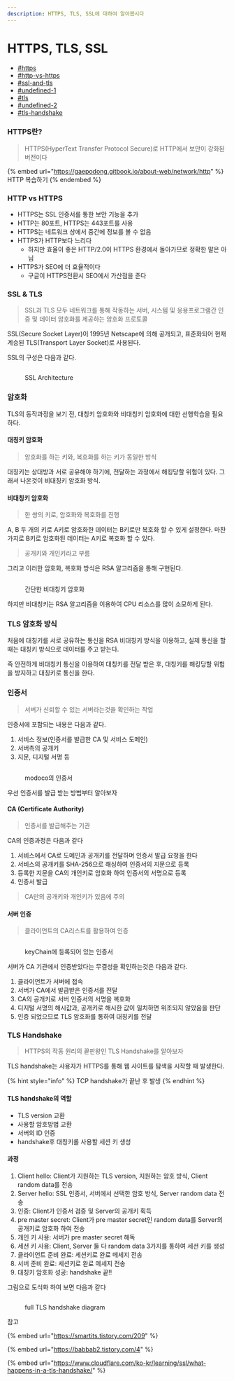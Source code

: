 ```yaml
---
description: HTTPS, TLS, SSL에 대하여 알아봅시다
---
```


# HTTPS, TLS, SSL

* [#https](https-tls-ssl.md#https "mention")
* [#http-vs-https](https-tls-ssl.md#http-vs-https "mention")
* [#ssl-and-tls](https-tls-ssl.md#ssl-and-tls "mention")
* [#undefined-1](https-tls-ssl.md#undefined-1 "mention")
* [#tls](https-tls-ssl.md#tls "mention")
* [#undefined-2](https-tls-ssl.md#undefined-2 "mention")
* [#tls-handshake](https-tls-ssl.md#tls-handshake "mention")

### HTTPS란?

> HTTPS(HyperText Transfer Protocol Secure)로 HTTP에서 보안이 강화된 버전이다

{% embed url="https://gaepodong.gitbook.io/about-web/network/http" %}
HTTP 복습하기
{% endembed %}

### HTTP vs HTTPS

* HTTPS는 SSL 인증서를 통한 보안 기능을 추가
* HTTP는 80포트, HTTPS는 443포트를 사용
* HTTPS는 네트워크 상에서 중간에 정보를 볼 수 없음
* HTTPS가 HTTP보다 느리다
  * 하지만 효율이 좋은 HTTP/2.0이 HTTPS 환경에서 돌아가므로 정확한 말은 아님
* HTTPS가 SEO에 더 효율적이다
  * 구글이 HTTPS전환시 SEO에서 가산점을 준다

### SSL & TLS

> SSL과 TLS 모두 네트워크를 통해 작동하는 서버, 시스템 및 응용프로그램간 인증 및 데이터 암호화를 제공하는 암호화 프로토콜

SSL(Secure Socket Layer)이 1995년 Netscape에 의해 공개되고, 표준화되어 현재 계승된 TLS(Transport Layer Socket)로 사용된다.

SSL의 구성은 다음과 같다.

<figure><img src="../.gitbook/assets/image (4) (1).png" alt=""><figcaption><p>SSL Architecture</p></figcaption></figure>

### 암호화

TLS의 동작과정을 보기 전, 대칭키 암호화와 비대칭키 암호화에 대한 선행학습을 필요하다.

#### 대칭키 암호화

> 암호화를 하는 키와, 복호화를 하는 키가 동일한 방식

대칭키는 상대방과 서로 공유해야 하기에, 전달하는 과정에서 해킹당할 위험이 있다. 그래서 나온것이 비대칭키 암호화 방식.

#### 비대칭키 암호화

> 한 쌍의 키로, 암호화와 복호화를 진행

A, B 두 개의 키로 A키로 암호화한 데이터는 B키로만 복호화 할 수 있게 설정한다. 마찬가지로 B키로 암호화된 데이터는 A키로 복호화 할 수 있다.

> 공개키와 개인키라고 부름

그리고 이러한 암호화, 복호화 방식은 RSA 알고리즘을 통해 구현된다.

<figure><img src="../.gitbook/assets/image (3).png" alt=""><figcaption><p>간단한 비대칭키 암호화</p></figcaption></figure>

하지만 비대칭키는 RSA 알고리즘을 이용하여 CPU 리소스를 많이 소모하게 된다.

### TLS 암호화 방식

처음에 대칭키를 서로 공유하는 통신을 RSA 비대칭키 방식을 이용하고, 실제 통신을 할 때는 대칭키 방식으로 데이터를 주고 받는다.

즉 안전하게 비대칭키 통신을 이용하여 대칭키를 전달 받은 후, 대칭키를 해킹당할 위험을 방지하고 대칭키로 통신을 한다.



### 인증서

> 서버가 신뢰할 수 있는 서버라는것을 확인하는 작업

인증서에 포함되는 내용은 다음과 같다.

1. 서비스 정보(인증서를 발급한 CA 및 서비스 도메인)
2. 서버측의 공개키
3. 지문, 디지털 서명 등

<figure><img src="../.gitbook/assets/image (4) (1) (1).png" alt=""><figcaption><p>modoco의 인증서</p></figcaption></figure>

우선 인증서를 발급 받는 방법부터 알아보자

#### CA (Certificate Authority)

> 인증서를 발급해주는 기관

CA의 인증과정은 다음과 같다

1. 서비스에서 CA로 도메인과 공개키를 전달하며 인증서 발급 요청을 한다
2. 서비스의 공개키를 SHA-256으로 해싱하여 인증서의 지문으로 등록
3. 등록한 지문을 CA의 개인키로 암호화 하여 인증서의 서명으로 등록
4. 인증서 발급

> CA만의 공개키와 개인키가 있음에 주의

#### 서버 인증

> 클라이언트의 CA리스트를 활용하여 인증

<figure><img src="../.gitbook/assets/image (2) (1).png" alt=""><figcaption><p>keyChain에 등록되어 있는 인증서</p></figcaption></figure>

서버가 CA 기관에서 인증받았다는 무결성을 확인하는것은 다음과 같다.

1. 클라이언트가 서버에 접속
2. 서버가 CA에서 발급받은 인증서를 전달
3. CA의 공개키로 서버 인증서의 서명을 복호화
4. 디지털 서명의 해시값과, 공개키로 해시한 값이 일치하면 위조되지 않았음을 판단
5. 인증 되었으므로 TLS 암호화를 통하여 대칭키를 전달

### TLS Handshake

> HTTPS의 작동 원리의 끝판왕인 TLS Handshake를 알아보자

TLS handshake는 사용자가 HTTPS를 통해 웹 사이트를 탐색을 시작할 때 발생한다.&#x20;

{% hint style="info" %}
TCP handshake가 끝난 후 발생
{% endhint %}

#### TLS handshake의 역할

* TLS version 교환
* 사용할 암호방법 교환
* 서버의 ID 인증
* handshake후 대칭키롤 사용할 세션 키 생성

#### 과정

1. Client hello: Client가 지원하는 TLS version, 지원하는 암호 방식, Client random data를 전송
2. Server hello: SSL 인증서, 서버에서 선택한 암호 방식, Server random data 전송
3. 인증: Client가 인증서 검증 및 Server의 공개키 획득
4. pre master secret: Client가 pre master secret인 random data를 Server의 공개키로 암호화 하여 전송
5. 개인 키 사용: 서버가 pre master secret 해독
6. 세션 키 사용: Client, Server 둘 다 random data 3가지를 통하여 세션 키를 생성
7. 클라이언트 준비 완료: 세션키로 완료 메세지 전송
8. 서버 준비 완료: 세션키로 완료 메세지 전송
9. 대칭키 암호화 성공: handshake 끝!!

그림으로 도식화 하여 보면 다음과 같다

<figure><img src="../.gitbook/assets/image (6) (1).png" alt=""><figcaption><p>full TLS handshake diagram</p></figcaption></figure>



참고

{% embed url="https://smartits.tistory.com/209" %}

{% embed url="https://babbab2.tistory.com/4" %}

{% embed url="https://www.cloudflare.com/ko-kr/learning/ssl/what-happens-in-a-tls-handshake/" %}
